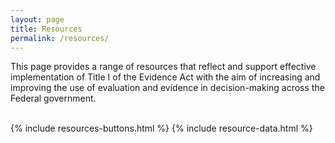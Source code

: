 ```yaml
---
layout: page
title: Resources
permalink: /resources/
---
```


<section class="usa-graphic-list">
  <div class="grid-container margin-0 padding-0">
    <div class="usa-graphic-list__row grid-row grid-gap">
    <p class="margin-bottom-0">This page provides a range of resources that reflect and support effective implementation of Title I of the Evidence Act with the aim of increasing and improving the use of evaluation and evidence in decision-making across the Federal government.</p>
    </div>
  </div>
</section>
<br>
<section class="usa-graphic-list margin-bottom-4">
  <div class="grid-container margin-0 padding-0">
    <div class="usa-graphic-list__row grid-row grid-gap">
      {% include resources-buttons.html %}  
      {% include resource-data.html %}
    </div>
  </div>
</section>


